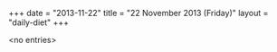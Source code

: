 +++
date = "2013-11-22"
title = "22 November 2013 (Friday)"
layout = "daily-diet"
+++


\<no entries\>

